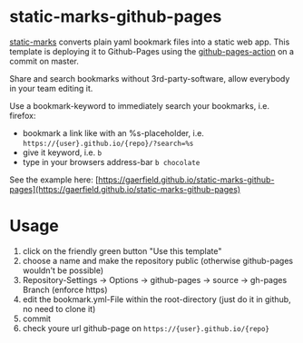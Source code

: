 # static-marks-github-pages

[static-marks](https://github.com/darekkay/static-marks) converts plain yaml bookmark files into a static web app.
This template is deploying it to  Github-Pages using the [github-pages-action](https://github.com/marketplace/actions/github-pages-action) on a commit on master.

Share and search bookmarks without 3rd-party-software, allow everybody in your team editing it.

Use a bookmark-keyword to immediately search your bookmarks, i.e. firefox:

* bookmark a link like with an %s-placeholder, i.e. `https://{user}.github.io/{repo}/?search=%s`
* give it keyword, i.e. `b`
* type in your browsers address-bar `b chocolate`

See the example here: [https://gaerfield.github.io/static-marks-github-pages](https://gaerfield.github.io/static-marks-github-pages)

# Usage

1) click on the friendly green button "Use this template"
2) choose a name and make the repository public (otherwise github-pages wouldn't be possible)
2) Repository-Settings -> Options -> github-pages -> source -> gh-pages Branch (enforce https)
3) edit the bookmark.yml-File within the root-directory (just do it in github, no need to clone it) 
4) commit
5) check youre url github-page on `https://{user}.github.io/{repo}`

